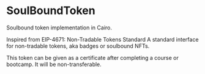 # SoulBoundToken

Soulbound token implementation in Cairo.

Inspired from
EIP-4671: Non-Tradable Tokens Standard
A standard interface for non-tradable tokens, aka badges or soulbound NFTs.

This token can be given as a certificate after completing a course or bootcamp. It will be non-transferable.